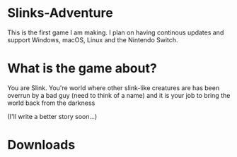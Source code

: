 # Slinks-Adventure
This is the first game I am making. I plan on having continous updates and support Windows, macOS, Linux and the Nintendo Switch.

# What is the game about?
You are Slink. You're world where other slink-like creatures are has been overrun by a bad guy (need to think of a name) and it is your job to bring the world back from the darkness

(I'll write a better story soon...)

# Downloads
